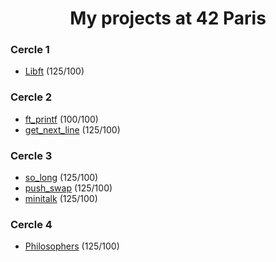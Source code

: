 
<h1 align="center">
My projects at 42 Paris
</h1>

### Cercle 1
- [Libft](https://github.com/Baarrbb/42-libft) (125/100)
### Cercle 2
- [ft_printf](https://github.com/Baarrbb/42-ft_printf) (100/100)
- [get_next_line](https://github.com/Baarrbb/42-get_next_line) (125/100)
### Cercle 3
- [so_long](https://github.com/Baarrbb/42-so_long) (125/100)
- [push_swap](https://github.com/Baarrbb/42-push_swap) (125/100)
- [minitalk](https://github.com/Baarrbb/42-minitalk) (125/100)
### Cercle 4
- [Philosophers](https://github.com/Baarrbb/42-Philosophers) (125/100)

<!--
### Hi there 👋


**Baarrbb/Baarrbb** is a ✨ _special_ ✨ repository because its `README.md` (this file) appears on your GitHub profile.

Here are some ideas to get you started:

- 🔭 I’m currently working on ...
- 🌱 I’m currently learning ...
- 👯 I’m looking to collaborate on ...
- 🤔 I’m looking for help with ...
- 💬 Ask me about ...
- 📫 How to reach me: ...
- ⚡ Fun fact: ...
-->
